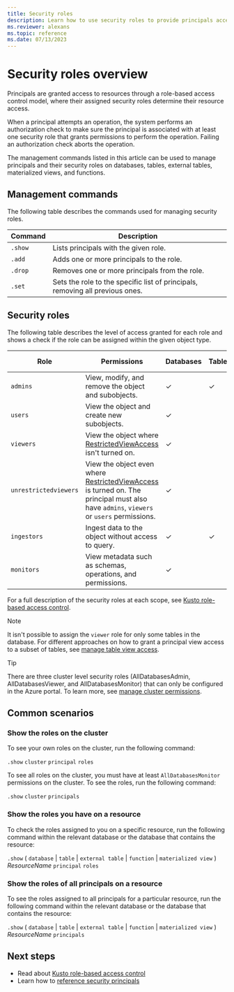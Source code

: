 ```yaml
---
title: Security roles
description: Learn how to use security roles to provide principals access to resources.
ms.reviewer: alexans
ms.topic: reference
ms.date: 07/13/2023
---
```

# Security roles overview

Principals are granted access to resources through a role-based access control model, where their assigned security roles determine their resource access.

When a principal attempts an operation, the system performs an authorization check to make sure the principal is associated with at least one security role that grants permissions to perform the operation. Failing an authorization check aborts the operation.

The management commands listed in this article can be used to manage principals and their security roles on databases, tables, external tables, materialized views, and functions.

## Management commands

The following table describes the commands used for managing security roles.

|Command|Description|
|--|--|
|`.show`|Lists principals with the given role.|
|`.add`|Adds one or more principals to the role.|
|`.drop`|Removes one or more principals from the role.|
|`.set`|Sets the role to the specific list of principals, removing all previous ones.|

## Security roles

The following table describes the level of access granted for each role and shows a check if the role can be assigned within the given object type.

|Role|Permissions|Databases|Tables|External tables|Materialized views|Functions|
|--|--|--|--|--|--|--|
|`admins` | View, modify, and remove the object and subobjects.|&check;|&check;|&check;|&check;|&check;|
|`users` | View the object and create new subobjects.|&check;|||||
|`viewers` | View the object where [RestrictedViewAccess](restrictedviewaccesspolicy.md) isn't turned on.|&check;|||||
|`unrestrictedviewers`| View the object even where [RestrictedViewAccess](restrictedviewaccesspolicy.md) is turned on. The principal must also have `admins`, `viewers` or `users` permissions. |&check;|||||
|`ingestors` | Ingest data to the object without access to query. |&check;|&check;||||
|`monitors` | View metadata such as schemas, operations, and permissions.|&check;|||||

For a full description of the security roles at each scope, see [Kusto role-based access control](access-control/role-based-access-control.md).

> [!NOTE]
> It isn't possible to assign the `viewer` role for only some tables in the database. For different approaches on how to grant a principal view access to a subset of tables, see [manage table view access](manage-table-view-access.md).

> [!TIP]
> There are three cluster level security roles (AllDatabasesAdmin, AllDatabasesViewer, and AllDatabasesMonitor) that can only be configured in the Azure portal. To learn more, see [manage cluster permissions](../../manage-cluster-permissions.md).

## Common scenarios

### Show the roles on the cluster

To see your own roles on the cluster, run the following command:

`.show` `cluster` `principal` `roles`

To see all roles on the cluster, you must have at least `AllDatabasesMonitor` permissions on the cluster. To see the roles, run the following command:

`.show` `cluster` `principals`

### Show the roles you have on a resource

To check the roles assigned to you on a specific resource, run the following command within the relevant database or the database that contains the resource:

`.show` ( `database` | `table` | `external table` | `function` | `materialized view` ) *ResourceName* `principal` `roles`

### Show the roles of all principals on a resource

To see the roles assigned to all principals for a particular resource, run the following command within the relevant database or the database that contains the resource:

`.show` ( `database` | `table` | `external table` | `function` | `materialized view` ) *ResourceName* `principals`

## Next steps

* Read about [Kusto role-based access control](access-control/role-based-access-control.md)
* Learn how to [reference security principals](access-control/referencing-security-principals.md)
